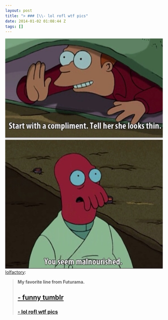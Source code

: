 ```yaml
---
layout: post
title: "> ### [\\- lol rofl wtf pics"
date: 2014-01-02 01:08:44 Z
tags: []
---
```

![](/media/2014/01/71906219014.jpg)
[lolfactory](http://lolfactory.tumblr.com/post/70308622569/my-favorite-line-from-futurama-funny-tumblr):

> **My favorite line from Futurama.**  
> 
> [\- funny tumblr](http://lolfactory.tumblr.com)
> -----------------------------------------------
> 
>   
> 
> ### [\- lol rofl wtf pics](http://bit.ly/1baRfpl)
